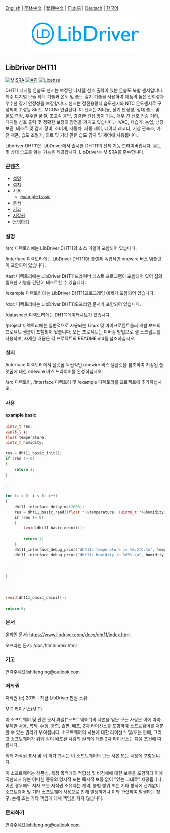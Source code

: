[English](/README.md) | [ 简体中文](/README_zh-Hans.md) | [繁體中文](/README_zh-Hant.md) | [日本語](/README_ja.md) | [Deutsch](/README_de.md) | [한국어](/README_ko.md)

<div align=center>
<img src="/doc/image/logo.png"/>
</div>

## LibDriver DHT11

[![MISRA](https://img.shields.io/badge/misra-compliant-brightgreen.svg)](/misra/README.md) [![API](https://img.shields.io/badge/api-reference-blue.svg)](https://www.libdriver.com/docs/dht11/index.html) [![License](https://img.shields.io/badge/license-MIT-brightgreen.svg)](/LICENSE)

DHT11 디지털 온습도 센서는 보정된 디지털 신호 출력이 있는 온습도 복합 센서입니다. 특수 디지털 모듈 획득 기술과 온도 및 습도 감지 기술을 사용하여 제품의 높은 신뢰성과 우수한 장기 안정성을 보장합니다. 센서는 정전용량식 습도센서와 NTC 온도센서로 구성되며 고성능 8비트 MCU와 연결된다. 이 센서는 저비용, 장기 안정성, 상대 습도 및 온도 측정, 우수한 품질, 초고속 응답, 강력한 간섭 방지 기능, 매우 긴 신호 전송 거리, 디지털 신호 출력 및 정확한 보정의 장점을 가지고 있습니다. HVAC, 제습기, 농업, 냉장 보관, 테스트 및 감지 장비, 소비재, 자동차, 자동 제어, 데이터 레코더, 기상 관측소, 가전 제품, 습도 조절기, 의료 및 기타 관련 습도 감지 및 제어에 사용됩니다.

Libdriver DHT11은 LibDriver에서 출시한 DHT11의 전체 기능 드라이버입니다. 온도 및 상대 습도를 읽는 기능을 제공합니다. LibDriver는 MISRA를 준수합니다.

### 콘텐츠

  - [설명](#설명)
  - [설치](#설치)
  - [사용](#사용)
    - [example basic](#example-basic)
  - [문서](#문서)
  - [기고](#기고)
  - [저작권](#저작권)
  - [문의하기](#문의하기)

### 설명

/src 디렉토리에는 LibDriver DHT11의 소스 파일이 포함되어 있습니다.

/interface 디렉토리에는 LibDriver DHT11용 플랫폼 독립적인 onewire 버스 템플릿이 포함되어 있습니다.

/test 디렉토리에는 LibDriver DHT11드라이버 테스트 프로그램이 포함되어 있어 칩의 필요한 기능을 간단히 테스트할 수 있습니다.

/example 디렉토리에는 LibDriver DHT11프로그래밍 예제가 포함되어 있습니다.

/doc 디렉토리에는 LibDriver DHT11오프라인 문서가 포함되어 있습니다.

/datasheet 디렉토리에는 DHT11데이터시트가 있습니다.

/project 디렉토리에는 일반적으로 사용되는 Linux 및 마이크로컨트롤러 개발 보드의 프로젝트 샘플이 포함되어 있습니다. 모든 프로젝트는 디버깅 방법으로 셸 스크립트를 사용하며, 자세한 내용은 각 프로젝트의 README.md를 참조하십시오.

### 설치

/interface 디렉토리에서 플랫폼 독립적인 onewire 버스 템플릿을 참조하여 지정된 플랫폼에 대한 onewire 버스 드라이버를 완성하십시오.

/src 디렉토리, /interface 디렉토리 및 /example 디렉토리를 프로젝트에 추가하십시오.

### 사용

#### example basic

```C
uint8_t res;
uint8_t i;
float temperature;
uint8_t humidity;

res = dht11_basic_init();
if (res != 0)
{
    return 1;
}

...

for (i = 0; i < 3; i++)
{
    dht11_interface_delay_ms(2000);
    res = dht11_basic_read((float *)&temperature, (uint8_t *)&humidity);
    if (res != 0)
    {
        (void)dht11_basic_deinit();

        return 1;
    }
    dht11_interface_debug_print("dht11: temperature is %0.2fC.\n", temperature);
    dht11_interface_debug_print("dht11: humidity is %d%%.\n", humidity); 
    
    ...
        
}

...

(void)dht11_basic_deinit();

return 0;
```

### 문서

온라인 문서: https://www.libdriver.com/docs/dht11/index.html

오프라인 문서: /doc/html/index.html

### 기고

연락주세요lishifenging@outlook.com

### 저작권

저작권 (c) 2015 - 지금 LibDriver 판권 소유

MIT 라이선스(MIT)

이 소프트웨어 및 관련 문서 파일("소프트웨어")의 사본을 얻은 모든 사람은 이에 따라 무제한 사용, 복제, 수정, 통합, 출판, 배포, 2차 라이선스를 포함하여 소프트웨어를 처분할 수 있는 권리가 부여됩니다. 소프트웨어의 사본에 대한 라이선스 및/또는 판매, 그리고 소프트웨어가 위와 같이 배포된 사람의 권리에 대한 2차 라이선스는 다음 조건에 따릅니다.

위의 저작권 표시 및 이 허가 표시는 이 소프트웨어의 모든 사본 또는 내용에 포함됩니다.

이 소프트웨어는 상품성, 특정 목적에의 적합성 및 비침해에 대한 보증을 포함하되 이에 국한되지 않는 어떠한 종류의 명시적 또는 묵시적 보증 없이 "있는 그대로" 제공됩니다. 어떤 경우에도 저자 또는 저작권 소유자는 계약, 불법 행위 또는 기타 방식에 관계없이 소프트웨어 및 기타 소프트웨어 사용으로 인해 발생하거나 이와 관련하여 발생하는 청구, 손해 또는 기타 책임에 대해 책임을 지지 않습니다.

### 문의하기

연락주세요lishifenging@outlook.com